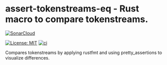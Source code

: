 # assert-tokenstreams-eq - Rust macro to compare tokenstreams.

[![SonarCloud](https://sonarcloud.io/images/project_badges/sonarcloud-black.svg)](https://sonarcloud.io/summary/new_code?id=robinohs_assert-tokenstreams-eq)

[![License: MIT](https://img.shields.io/crates/l/assert-tokenstreams-eq)]() [![ci](https://github.com/robinohs/assert-tokenstreams-eq/actions/workflows/ci.yml/badge.svg)](https://github.com/robinohs/assert-tokenstreams-eq/actions/workflows/ci.yml)

Compares tokenstreams by applying rustfmt and using pretty_assertions to visualize differences.
